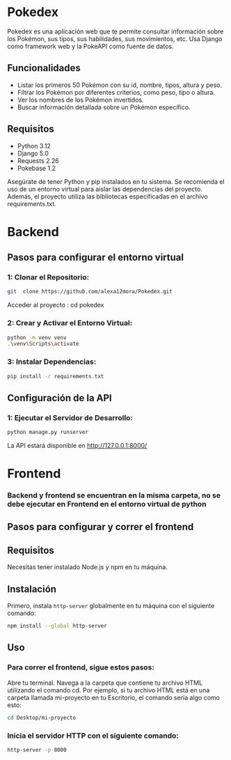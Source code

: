 # Pokedex
Pokedex es una aplicación web que te permite consultar información sobre los Pokémon, sus tipos, sus habilidades, sus movimientos, etc. Usa Django como framework web y la PokeAPI como fuente de datos.

## Funcionalidades
- Listar los primeros 50 Pokémon con su id, nombre, tipos, altura y peso.
- Filtrar los Pokémon por diferentes criterios, como peso, tipo o altura.
- Ver los nombres de los Pokémon invertidos.
- Buscar información detallada sobre un Pokémon específico.

## Requisitos
- Python 3.12
- Django 5.0
- Requests 2.26
- Pokebase 1.2
  
Asegúrate de tener Python y pip instalados en tu sistema. Se recomienda el uso de un entorno virtual para aislar las dependencias del proyecto. Además, el proyecto utiliza las bibliotecas especificadas en el archivo requirements.txt.

# Backend
## Pasos para configurar el entorno virtual
### 1: Clonar el Repositorio: 
```bash
git  clone https://github.com/alexa12mora/Pokedex.git
```

Acceder al proyecto : cd pokedex

### 2: Crear y Activar el Entorno Virtual:
```bash
python -m venv venv
.\venv\Scripts\activate
```


### 3: Instalar Dependencias:
```bash
pip install -r requirements.txt
```


## Configuración de la API
### 1: Ejecutar el Servidor de Desarrollo:
```bash
python manage.py runserver
```

La API estará disponible en http://127.0.0.1:8000/


# Frontend
### Backend y frontend se encuentran en la misma carpeta, no se debe ejecutar en Frontend en el entorno virtual de python

## Pasos para configurar y correr el frontend

## Requisitos

Necesitas tener instalado Node.js y npm en tu máquina.

## Instalación

Primero, instala `http-server` globalmente en tu máquina con el siguiente comando:
```bash
npm install --global http-server
```
## Uso
### Para correr el frontend, sigue estos pasos:

Abre tu terminal.
Navega a la carpeta que contiene tu archivo HTML utilizando el comando cd. Por ejemplo, si tu archivo HTML está en una carpeta llamada mi-proyecto en tu Escritorio, el comando sería algo como esto:

```bash
cd Desktop/mi-proyecto
```
### Inicia el servidor HTTP con el siguiente comando:

```bash
http-server -p 8000
```






